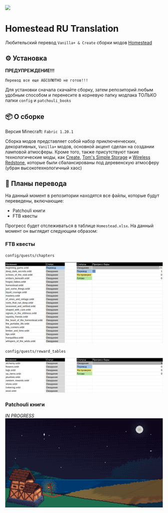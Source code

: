 <img src="https://cdn.modrinth.com/data/cached_images/5b22205d972d2006c6bd3ff913524a33f8a5761e.png"><br>
# Homestead RU Translation
Любительский перевод `Vanilla+ & Create` сборки модов [Homestead](https://modrinth.com/modpack/homestead)

## ⚙️ Установка
**ПРЕДУПРЕЖДЕНИЕ!!!**
```
Перевод все еще АБСОЛЮТНО не готов!!!
```
Для установки сначала скачайте сборку, затем репозиторий любым удобным способом и перенесите в корневую папку модпака ТОЛЬКО папки `config` и `patchouli_books`

## 📦 О сборке 
Версия Minecraft: `Fabric 1.20.1`

Сборка модов представляет собой набор приключенческих, декоративных, `Vanilla+` модов, основной акцент сделан на создании ламповой атмосферы. Кроме того, также присутствуют такие технологические моды, как [Create](https://modrinth.com/mod/create-fabric), [Tom's Simple Storage](https://modrinth.com/mod/toms-storage) и [Wireless Redstone](https://modrinth.com/mod/wirelessredstone), которые были сбалансированы под деревенскую атмосферу (убран высокотехнологичный хаос)

## 📅 Планы перевода 
На данный момент в репозитории находятся все файлы, которые будут переведены, включающие:
- Patchouli книги
- FTB квесты

Прогресс будет отслеживаться в таблице `Homestead.xlsx`. На данный момент он выглядит следующим образом:

### FTB квесты
`config/quests/chapters`

![ftbquests_chapters.png](imgs/ftbquests_chapters.png)

`config/quests/reward_tables`

![ftbquests_reward_tables.png](imgs/frbquests_reward_tables.png)
### Patchouli книги
_IN PROGRESS_
![FullNight.png](branding/FullNight.png)



